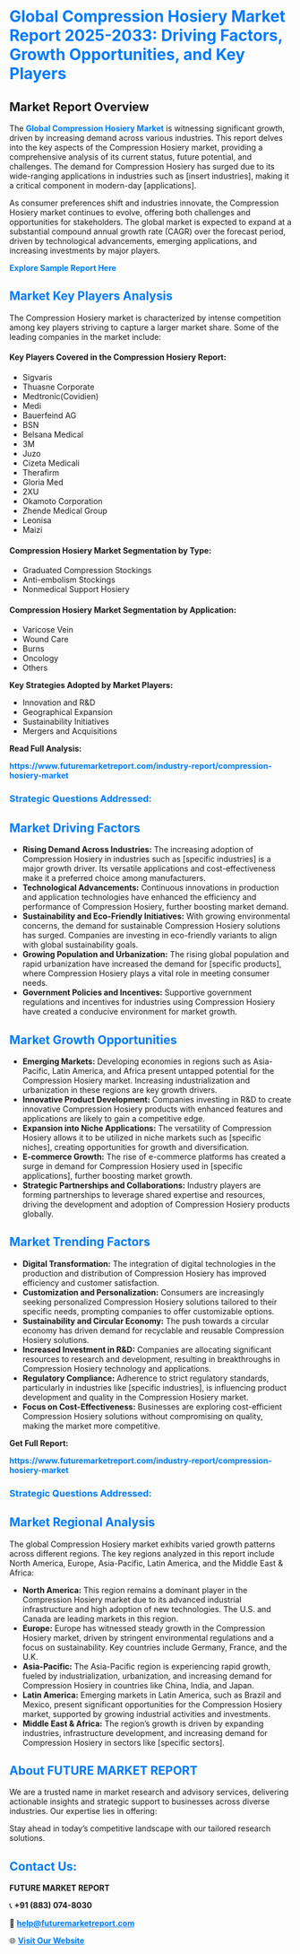 <h1 style="color: #007BFF;">Global Compression Hosiery Market Report 2025-2033: Driving Factors, Growth Opportunities, and Key Players</h1>

<section id="overview">
<h2>Market Report Overview</h2>
<p>The <a href="https://www.futuremarketreport.com/industry-report/compression-hosiery-market" style="color: #007BFF; text-decoration: none;"><strong>Global Compression Hosiery Market</strong></a> is witnessing significant growth, driven by increasing demand across various industries. This report delves into the key aspects of the Compression Hosiery market, providing a comprehensive analysis of its current status, future potential, and challenges. The demand for Compression Hosiery has surged due to its wide-ranging applications in industries such as [insert industries], making it a critical component in modern-day [applications].</p>
<p>As consumer preferences shift and industries innovate, the Compression Hosiery market continues to evolve, offering both challenges and opportunities for stakeholders. The global market is expected to expand at a substantial compound annual growth rate (CAGR) over the forecast period, driven by technological advancements, emerging applications, and increasing investments by major players.</p>
</section>

<section id="overview">
<p><a href="https://www.futuremarketreport.com/request-sample/reportId=79642" style="color: #007BFF; text-decoration: none;"><strong>Explore Sample Report Here</strong></a></p>
</section>

<section id="key-players">
<h2 style="color: #007BFF;">Market Key Players Analysis</h2>
<p>The Compression Hosiery market is characterized by intense competition among key players striving to capture a larger market share. Some of the leading companies in the market include:</p>
<h4>Key Players Covered in the Compression Hosiery Report:</h4>
<ul><li>Sigvaris</li><li>Thuasne Corporate</li><li>Medtronic(Covidien)</li><li>Medi</li><li>Bauerfeind AG</li><li>BSN</li><li>Belsana Medical</li><li>3M</li><li>Juzo</li><li>Cizeta Medicali</li><li>Therafirm</li><li>Gloria Med</li><li>2XU</li><li>Okamoto Corporation</li><li>Zhende Medical Group</li><li>Leonisa</li><li>Maizi</li></ul>
<h4>Compression Hosiery Market Segmentation by Type:</h4>
<ul><li>Graduated Compression Stockings</li><li>Anti-embolism Stockings</li><li>Nonmedical Support Hosiery</li></ul>

<h4>Compression Hosiery Market Segmentation by Application:</h4>
<ul><li>Varicose Vein</li><li>Wound Care</li><li>Burns</li><li>Oncology</li><li>Others</li></ul>
<p><strong>Key Strategies Adopted by Market Players:</strong></p>
<ul>
<li>Innovation and R&D</li>
<li>Geographical Expansion</li>
<li>Sustainability Initiatives</li>
<li>Mergers and Acquisitions</li>
</ul>
</section>

<section>
<p><strong>Read Full Analysis: </strong></p><a href="https://www.futuremarketreport.com/industry-report/compression-hosiery-market" style="color: #007BFF; text-decoration: none;"><strong>https://www.futuremarketreport.com/industry-report/compression-hosiery-market</strong></a>
<h3 style="color: #007BFF;">Strategic Questions Addressed:</h3>
</section>

<section id="driving-factors">
<h2 style="color: #007BFF;">Market Driving Factors</h2>
<ul>
<li><strong>Rising Demand Across Industries:</strong> The increasing adoption of Compression Hosiery in industries such as [specific industries] is a major growth driver. Its versatile applications and cost-effectiveness make it a preferred choice among manufacturers.</li>
<li><strong>Technological Advancements:</strong> Continuous innovations in production and application technologies have enhanced the efficiency and performance of Compression Hosiery, further boosting market demand.</li>
<li><strong>Sustainability and Eco-Friendly Initiatives:</strong> With growing environmental concerns, the demand for sustainable Compression Hosiery solutions has surged. Companies are investing in eco-friendly variants to align with global sustainability goals.</li>
<li><strong>Growing Population and Urbanization:</strong> The rising global population and rapid urbanization have increased the demand for [specific products], where Compression Hosiery plays a vital role in meeting consumer needs.</li>
<li><strong>Government Policies and Incentives:</strong> Supportive government regulations and incentives for industries using Compression Hosiery have created a conducive environment for market growth.</li>
</ul>
</section>

<section id="growth-opportunities">
<h2 style="color: #007BFF;">Market Growth Opportunities</h2>
<ul>
<li><strong>Emerging Markets:</strong> Developing economies in regions such as Asia-Pacific, Latin America, and Africa present untapped potential for the Compression Hosiery market. Increasing industrialization and urbanization in these regions are key growth drivers.</li>
<li><strong>Innovative Product Development:</strong> Companies investing in R&D to create innovative Compression Hosiery products with enhanced features and applications are likely to gain a competitive edge.</li>
<li><strong>Expansion into Niche Applications:</strong> The versatility of Compression Hosiery allows it to be utilized in niche markets such as [specific niches], creating opportunities for growth and diversification.</li>
<li><strong>E-commerce Growth:</strong> The rise of e-commerce platforms has created a surge in demand for Compression Hosiery used in [specific applications], further boosting market growth.</li>
<li><strong>Strategic Partnerships and Collaborations:</strong> Industry players are forming partnerships to leverage shared expertise and resources, driving the development and adoption of Compression Hosiery products globally.</li>
</ul>
</section>

<section id="trending-factors">
<h2 style="color: #007BFF;">Market Trending Factors</h2>
<ul>
<li><strong>Digital Transformation:</strong> The integration of digital technologies in the production and distribution of Compression Hosiery has improved efficiency and customer satisfaction.</li>
<li><strong>Customization and Personalization:</strong> Consumers are increasingly seeking personalized Compression Hosiery solutions tailored to their specific needs, prompting companies to offer customizable options.</li>
<li><strong>Sustainability and Circular Economy:</strong> The push towards a circular economy has driven demand for recyclable and reusable Compression Hosiery solutions.</li>
<li><strong>Increased Investment in R&D:</strong> Companies are allocating significant resources to research and development, resulting in breakthroughs in Compression Hosiery technology and applications.</li>
<li><strong>Regulatory Compliance:</strong> Adherence to strict regulatory standards, particularly in industries like [specific industries], is influencing product development and quality in the Compression Hosiery market.</li>
<li><strong>Focus on Cost-Effectiveness:</strong> Businesses are exploring cost-efficient Compression Hosiery solutions without compromising on quality, making the market more competitive.</li>
</ul>
</section>

<section>
<p><strong>Get Full Report: </strong></p><a href="https://www.futuremarketreport.com/industry-report/compression-hosiery-market" style="color: #007BFF; text-decoration: none;"><strong>https://www.futuremarketreport.com/industry-report/compression-hosiery-market</strong></a>
<h3 style="color: #007BFF;">Strategic Questions Addressed:</h3>
</section>


<section id="regional-analysis">
<h2 style="color: #007BFF;">Market Regional Analysis</h2>
<p>The global Compression Hosiery market exhibits varied growth patterns across different regions. The key regions analyzed in this report include North America, Europe, Asia-Pacific, Latin America, and the Middle East & Africa:</p>
<ul>
<li><strong>North America:</strong> This region remains a dominant player in the Compression Hosiery market due to its advanced industrial infrastructure and high adoption of new technologies. The U.S. and Canada are leading markets in this region.</li>
<li><strong>Europe:</strong> Europe has witnessed steady growth in the Compression Hosiery market, driven by stringent environmental regulations and a focus on sustainability. Key countries include Germany, France, and the U.K.</li>
<li><strong>Asia-Pacific:</strong> The Asia-Pacific region is experiencing rapid growth, fueled by industrialization, urbanization, and increasing demand for Compression Hosiery in countries like China, India, and Japan.</li>
<li><strong>Latin America:</strong> Emerging markets in Latin America, such as Brazil and Mexico, present significant opportunities for the Compression Hosiery market, supported by growing industrial activities and investments.</li>
<li><strong>Middle East & Africa:</strong> The region’s growth is driven by expanding industries, infrastructure development, and increasing demand for Compression Hosiery in sectors like [specific sectors].</li>
</ul>
</section>

<footer>
<h2 style="color: #007BFF;">About FUTURE MARKET REPORT</h2>
<p>We are a trusted name in market research and advisory services, delivering actionable insights and strategic support to businesses across diverse industries. Our expertise lies in offering:</p>

<p>Stay ahead in today’s competitive landscape with our tailored research solutions.</p>

<h2 style="color: #007BFF;">Contact Us:</h2>
<p><strong>FUTURE MARKET REPORT</strong></p>
<p>📞 <strong>+91 (883) 074-8030</strong></p>
<p>📧 <strong><a href="mailto:help@futuremarketreport.com" style="color: #007BFF;">help@futuremarketreport.com</a></strong></p>
<p>🌐 <strong><a href="https://www.futuremarketreport.com/" style="color: #007BFF;">Visit Our Website</a></strong></p>
</footer>
